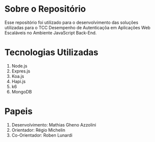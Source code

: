 # Sobre o Repositório

Esse repositório foi utilizado para o desenvolvimento das soluções utilizadas para o TCC Desempenho de Autenticaçõa em Aplicações Web Escaláveis no Ambiente JavaScript Back-End.

# Tecnologias Utilizadas

1) Node.js
2) Expres.js
3) Koa.js
4) Hapi.js
5) k6
6) MongoDB

# Papeis

1) Desenvolvimento: Mathias Gheno Azzolini
2) Orientador: Régio Michelin
3) Co-Orientador: Roben Lunardi

